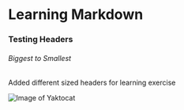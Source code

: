 # Learning Markdown

### Testing Headers

###### Biggest to Smallest






Added different sized headers for learning exercise


![Image of Yaktocat](https://octodex.github.com/images/yaktocat.png)

